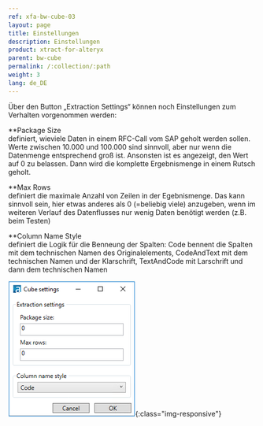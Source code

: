 ```yaml
---
ref: xfa-bw-cube-03
layout: page
title: Einstellungen
description: Einstellungen
product: xtract-for-alteryx
parent: bw-cube
permalink: /:collection/:path
weight: 3
lang: de_DE
---
```


Über den Button „Extraction Settings“ können noch Einstellungen zum Verhalten vorgenommen werden:

**Package Size<br>
definiert, wieviele Daten in einem RFC-Call vom SAP geholt werden sollen. Werte zwischen 10.000 und 100.000 sind sinnvoll, aber nur wenn die Datenmenge entsprechend groß ist. Ansonsten ist es angezeigt, den Wert auf 0 zu belassen. Dann wird die komplette Ergebnismenge in einem Rutsch geholt.

**Max Rows<br>
definiert die maximale Anzahl von Zeilen in der Egebnismenge. Das kann sinnvoll sein, hier etwas anderes als 0 (=beliebig viele) anzugeben, wenn im weiteren Verlauf des Datenflusses nur wenig Daten benötigt werden (z.B. beim Testen)

**Column Name Style<br>
definiert die Logik für die Benneung der Spalten: Code bennent die Spalten mit dem technischen Namen des Originalelements, CodeAndText mit dem technischen Namen und der Klarschrift, TextAndCode mit Larschrift und dann dem technischen Namen


![Designer](/img/content/xfa/bwcube04.png){:class="img-responsive"}


